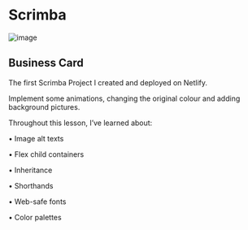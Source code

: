 # Scrimba

![image](https://user-images.githubusercontent.com/80773310/196159118-b5f59c6f-f0ed-4474-9e73-0c064afdccc3.png)


## Business Card
The first Scrimba Project I created and deployed on Netlify.

Implement some animations, changing the original colour and adding background pictures.

Throughout this lesson, I’ve learned about:

• Image alt texts

• Flex child containers

• Inheritance

• Shorthands

• Web-safe fonts

• Color palettes
